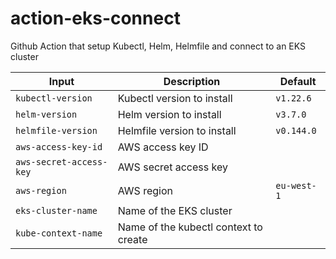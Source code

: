 # action-eks-connect

Github Action that setup Kubectl, Helm, Helmfile and connect to an EKS cluster

| **Input**               | Description                           | Default     |
| ----------------------- | ------------------------------------- | ----------- |
| `kubectl-version`       | Kubectl version to install            | `v1.22.6`   |
| `helm-version`          | Helm version to install               | `v3.7.0`    |
| `helmfile-version`      | Helmfile version to install           | `v0.144.0`  |
| `aws-access-key-id`     | AWS access key ID                     |             |
| `aws-secret-access-key` | AWS secret access key                 |             |
| `aws-region`            | AWS region                            | `eu-west-1` |
| `eks-cluster-name`      | Name of the EKS cluster               |             |
| `kube-context-name`     | Name of the kubectl context to create |             |
